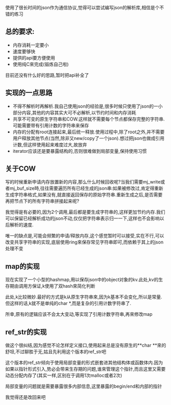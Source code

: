 
使用了很长时间的json作为通信协议,觉得可以尝试编写json的解析库,相信是个不错的练习

## 总的要求:
* 内存消耗一定要小
* 速度要够快
* 提供的api要方便使用
* 使用纯C來完成(锻炼自己啦)

目前还没有什么好的思路,暂时把api补全了

## 实现的一点思路
* 不得不解析时再解析.我自己使用json的经验是,很多时候只使用了json的一小部分内容,其他的内容其实大可不必解析,以节约时间和内存消耗
* 共享不可变的原生字符串和COW.这样就不需要每个节点都保存完整的字符串.可能需要带有引用计数的字符串来保存
* 内存的分配有root连接起来,最后统一释放.使用过程中,除了root之外,并不需要用户释放其他节点(当然,除非又new/copy了一个json).想过把json也做成引用计数,但这样使用起来难度过大,故放弃
* iterator应该还是要暴露结构的,否则很难做到局部变量,保持使用习惯

## 关于COW

写的时候重新申请内存放置新的内容,那么什么时候回收呢?当我们需要mj_write或者mj_buf_size時,往往需要遍历所有已经生成的json串:如果被修改过,肯定得重新生成字符串格式,如果没有,就直接返回保存的原始字符串.重新生成之后,是否需要再把节点下的所有字符串拼接起来呢?

我觉得是有必要的,因为2个调用,最后都是要生成字符串的,这样更加节约内存.我们可以保留已经解析成功的json不动,仅仅把字符串表示归一一下,这样也不会影响以后解析的速度.

唯一的缺点是,可能会频繁的申请/释放内存,这个感觉暂时可以接受,实在不行,可以改变共享字符串的实现,底层使用ring來保存常见字符串即可,而依赖于其上的json处理不变

## map的实现

现在实现了一个小型的hashmap,用以保存json中的object对象的kv.此处,kv的生存期由调用方保证,k使用了双hash來简化判断

此处,k比较微妙.最好的方式是k从原生字符串來,因为k基本不会变化,所以是常量.但这样的话,k就不是单纯的char *,而是复杂的引用计数字符串了.

所幸,原有的逻辑应该不会太大变动,等实现了引用计数字符串,再來修改map

## ref_str的实现

做这个很纠结,因为感觉不论怎样定义接口,使用起来总是没有原生的**char **來的舒坦,不过聊胜于无,姑且先利用这个版本的ref_str吧

这个版本的ref_str倾向于使用局部变量的形式嵌套进其他结构体或函数体内.因为如果以指针形式引入,势必会带来生存期的问题,谁來管理这个指针,而且这里又需要动态分配内存了(其实一样,区别在于调用1次malloc或者2次)

局部变量的问题就是需要暴露很多内部信息,这里暴露的begin/end和内部的指针

我觉得还是改回来吧
